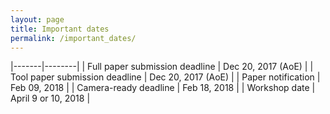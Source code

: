 ```yaml
---
layout: page
title: Important dates
permalink: /important_dates/
---
```


|-------|--------|
| Full paper submission deadline | Dec 20, 2017 (AoE) |
| Tool paper submission deadline | Dec 20, 2017 (AoE) |
| Paper notification | Feb 09, 2018 |
| Camera-ready deadline | Feb 18, 2018 |
| Workshop date | April 9 or 10, 2018 |

<style>
table{
border-collapse: collapse;
border-spacing: 0;
border:1px solid #000000;
}

th{
border:1px solid #000000;
}

td{
border:1px solid #000000;
padding: 5px;
}
</style>
